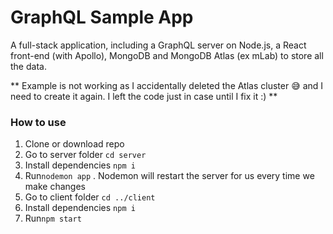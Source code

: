 # GraphQL Sample App

A full-stack application, including a GraphQL server on Node.js, a React front-end (with Apollo), MongoDB and MongoDB Atlas (ex mLab) to store all the data.

** Example is not working as I accidentally deleted the Atlas cluster 😅 and I need to create it again. I left the code just in case until I fix it :) **

### How to use

1) Clone or download repo
2) Go to server folder `cd server`
3) Install dependencies `npm i`
4) Run`nodemon app` . Nodemon will restart the server for us every time we make changes
5) Go to client folder `cd ../client`
6) Install dependencies `npm i`
7) Run`npm start`
